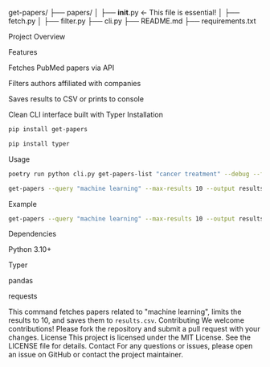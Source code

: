 get-papers/
├── papers/
│   ├── __init__.py       ← This file is essential!
│   ├── fetch.py
│   ├── filter.py
├── cli.py
├── README.md
├── requirements.txt

Project Overview

Features

Fetches PubMed papers via API

Filters authors affiliated with companies

Saves results to CSV or prints to console

Clean CLI interface built with Typer
Installation
```bash
pip install get-papers

pip install typer
```         
Usage
```bash
poetry run python cli.py get-papers-list "cancer treatment" --debug --file results.csv

get-papers --query "machine learning" --max-results 10 --output results.csv
```
Example
```bash
get-papers --query "machine learning" --max-results 10 --output results.csv
```     
Dependencies

Python 3.10+

Typer

pandas

requests

This command fetches papers related to "machine learning", limits the results to 10, and saves them to `results.csv`.
Contributing
We welcome contributions! Please fork the repository and submit a pull request with your changes.
License
This project is licensed under the MIT License. See the LICENSE file for details.
Contact
For any questions or issues, please open an issue on GitHub or contact the project maintainer.
